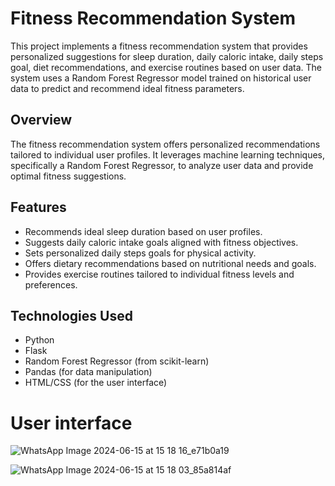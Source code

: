 # Fitness Recommendation System

This project implements a fitness recommendation system that provides personalized suggestions for sleep duration, daily caloric intake, daily steps goal, diet recommendations, and exercise routines based on user data. The system uses a Random Forest Regressor model trained on historical user data to predict and recommend ideal fitness parameters.

## Overview

The fitness recommendation system offers personalized recommendations tailored to individual user profiles. It leverages machine learning techniques, specifically a Random Forest Regressor, to analyze user data and provide optimal fitness suggestions.

## Features

- Recommends ideal sleep duration based on user profiles.
- Suggests daily caloric intake goals aligned with fitness objectives.
- Sets personalized daily steps goals for physical activity.
- Offers dietary recommendations based on nutritional needs and goals.
- Provides exercise routines tailored to individual fitness levels and preferences.

## Technologies Used
- Python
- Flask
- Random Forest Regressor (from scikit-learn)
- Pandas (for data manipulation)
- HTML/CSS (for the user interface)
# User interface


![WhatsApp Image 2024-06-15 at 15 18 16_e71b0a19](https://github.com/harsha0603/Fitness/assets/118906342/26bf690a-c782-47ec-b333-8d6d4261b5a9)




![WhatsApp Image 2024-06-15 at 15 18 03_85a814af](https://github.com/harsha0603/Fitness/assets/118906342/6efd15ea-eabc-483b-bcf3-1af49ee5af95)

